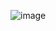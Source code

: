![image](https://user-images.githubusercontent.com/49836053/144835696-4151c183-79ca-42a5-9cc8-9ae2f6ecf34b.png)

